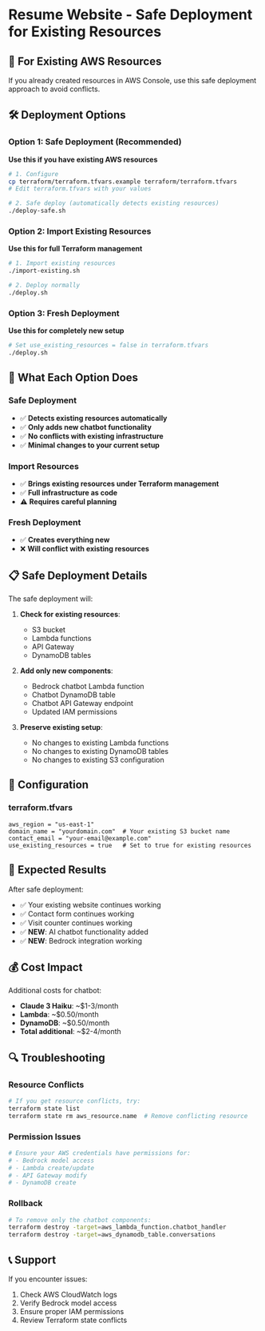 # Resume Website - Safe Deployment for Existing Resources

## 🚨 **For Existing AWS Resources**

If you already created resources in AWS Console, use this safe deployment approach to avoid conflicts.

## 🛠️ **Deployment Options**

### Option 1: Safe Deployment (Recommended)
**Use this if you have existing AWS resources**

```bash
# 1. Configure
cp terraform/terraform.tfvars.example terraform/terraform.tfvars
# Edit terraform.tfvars with your values

# 2. Safe deploy (automatically detects existing resources)
./deploy-safe.sh
```

### Option 2: Import Existing Resources
**Use this for full Terraform management**

```bash
# 1. Import existing resources
./import-existing.sh

# 2. Deploy normally
./deploy.sh
```

### Option 3: Fresh Deployment
**Use this for completely new setup**

```bash
# Set use_existing_resources = false in terraform.tfvars
./deploy.sh
```

## 🎯 **What Each Option Does**

### Safe Deployment
- ✅ **Detects existing resources automatically**
- ✅ **Only adds new chatbot functionality**
- ✅ **No conflicts with existing infrastructure**
- ✅ **Minimal changes to your current setup**

### Import Resources
- ✅ **Brings existing resources under Terraform management**
- ✅ **Full infrastructure as code**
- ⚠️ **Requires careful planning**

### Fresh Deployment
- ✅ **Creates everything new**
- ❌ **Will conflict with existing resources**

## 📋 **Safe Deployment Details**

The safe deployment will:

1. **Check for existing resources**:
   - S3 bucket
   - Lambda functions
   - API Gateway
   - DynamoDB tables

2. **Add only new components**:
   - Bedrock chatbot Lambda function
   - Chatbot DynamoDB table
   - Chatbot API Gateway endpoint
   - Updated IAM permissions

3. **Preserve existing setup**:
   - No changes to existing Lambda functions
   - No changes to existing DynamoDB tables
   - No changes to existing S3 configuration

## 🔧 **Configuration**

### terraform.tfvars
```hcl
aws_region = "us-east-1"
domain_name = "yourdomain.com"  # Your existing S3 bucket name
contact_email = "your-email@example.com"
use_existing_resources = true   # Set to true for existing resources
```

## 🚀 **Expected Results**

After safe deployment:
- ✅ Your existing website continues working
- ✅ Contact form continues working  
- ✅ Visit counter continues working
- ✅ **NEW**: AI chatbot functionality added
- ✅ **NEW**: Bedrock integration working

## 💰 **Cost Impact**

Additional costs for chatbot:
- **Claude 3 Haiku**: ~$1-3/month
- **Lambda**: ~$0.50/month
- **DynamoDB**: ~$0.50/month
- **Total additional**: ~$2-4/month

## 🔍 **Troubleshooting**

### Resource Conflicts
```bash
# If you get resource conflicts, try:
terraform state list
terraform state rm aws_resource.name  # Remove conflicting resource
```

### Permission Issues
```bash
# Ensure your AWS credentials have permissions for:
# - Bedrock model access
# - Lambda create/update
# - API Gateway modify
# - DynamoDB create
```

### Rollback
```bash
# To remove only the chatbot components:
terraform destroy -target=aws_lambda_function.chatbot_handler
terraform destroy -target=aws_dynamodb_table.conversations
```

## 📞 **Support**

If you encounter issues:
1. Check AWS CloudWatch logs
2. Verify Bedrock model access
3. Ensure proper IAM permissions
4. Review Terraform state conflicts
